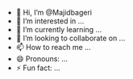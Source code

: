 - 👋 Hi, I’m @Majidbageri
- 👀 I’m interested in ...
- 🌱 I’m currently learning ...
- 💞️ I’m looking to collaborate on ...
- 📫 How to reach me ...
- 😄 Pronouns: ...
- ⚡ Fun fact: ...

<!---
Majidbageri/Majidbageri is a ✨ special ✨ repository because its `README.md` (this file) appears on your GitHub profile.
You can click the Preview link to take a look at your changes.
--->
